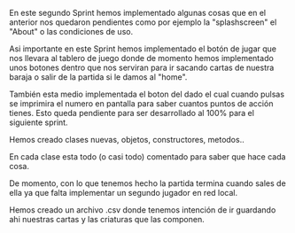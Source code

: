 En este segundo Sprint hemos implementado algunas cosas que en el anterior nos quedaron pendientes
como por ejemplo la "splashscreen" el "About" o las condiciones de uso.

Asi importante en este Sprint hemos implementado el botón de jugar que nos llevara al tablero de juego
donde de momento hemos implementado unos botones dentro que nos serviran para ir sacando cartas de 
nuestra baraja o salir de la partida si le damos al "home".

También esta medio implementada el boton del dado el cual cuando pulsas se imprimira el numero 
en pantalla para saber cuantos puntos de acción tienes. Esto queda pendiente para ser desarrollado 
al 100% para el siguiente sprint.

Hemos creado clases nuevas, objetos, constructores, metodos.. 

En cada clase esta todo (o casi todo) comentado para saber que hace cada cosa.

De momento, con lo que tenemos hecho la partida termina cuando sales de ella ya que falta implementar 
un segundo jugador en red local.

Hemos creado un archivo .csv donde tenemos intención de ir guardando ahi nuestras cartas y las criaturas
que las componen.